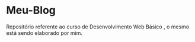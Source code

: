 # Meu-Blog
 Repositório referente ao curso de Desenvolvimento Web Básico , o mesmo está sendo elaborado por mim.
